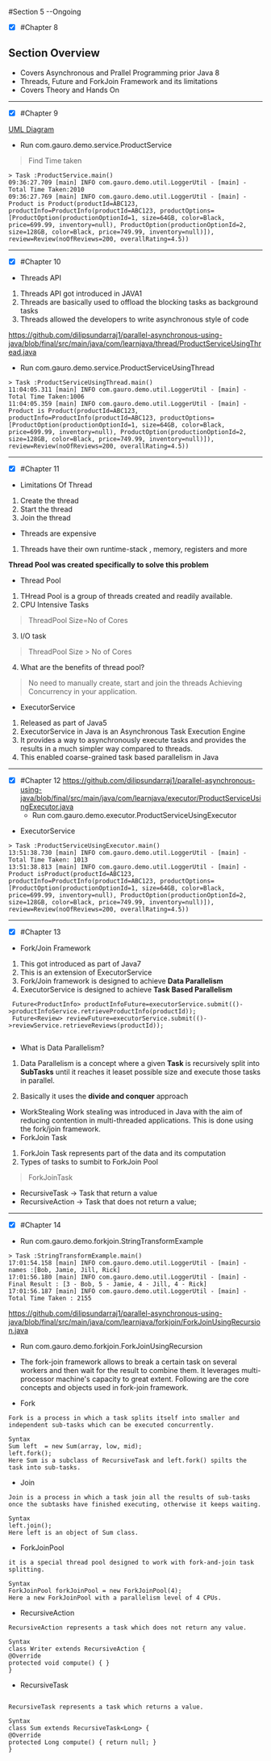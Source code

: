 #Section 5  --Ongoing
- [x] #Chapter 8  

## Section Overview
* Covers Asynchronous and Prallel Programming prior Java 8
* Threads, Future and ForkJoin Framework and its limitations
* Covers Theory and Hands On

--------
- [x]  #Chapter 9  

[UML Diagram](uml/ProductService.uml)
* Run com.gauro.demo.service.ProductService 
> Find Time taken
``` 
> Task :ProductService.main()
09:36:27.709 [main] INFO com.gauro.demo.util.LoggerUtil - [main] - Total Time Taken:2010
09:36:27.769 [main] INFO com.gauro.demo.util.LoggerUtil - [main] - Product is Product(productId=ABC123, productInfo=ProductInfo(productId=ABC123, productOptions=[ProductOption(productionOptionId=1, size=64GB, color=Black, price=699.99, inventory=null), ProductOption(productionOptionId=2, size=128GB, color=Black, price=749.99, inventory=null)]), review=Review(noOfReviews=200, overallRating=4.5))

```
--------
- [x]   #Chapter 10  

* Threads API
1.  Threads API got introduced in JAVA1
2.  Threads are basically used to offload the blocking tasks as background tasks
3.  Threads allowed the developers to write asynchronous style of code

https://github.com/dilipsundarraj1/parallel-asynchronous-using-java/blob/final/src/main/java/com/learnjava/thread/ProductServiceUsingThread.java

* Run com.gauro.demo.service.ProductServiceUsingThread
``` 
> Task :ProductServiceUsingThread.main()
11:04:05.311 [main] INFO com.gauro.demo.util.LoggerUtil - [main] - Total Time Taken:1006
11:04:05.359 [main] INFO com.gauro.demo.util.LoggerUtil - [main] - Product is Product(productId=ABC123, productInfo=ProductInfo(productId=ABC123, productOptions=[ProductOption(productionOptionId=1, size=64GB, color=Black, price=699.99, inventory=null), ProductOption(productionOptionId=2, size=128GB, color=Black, price=749.99, inventory=null)]), review=Review(noOfReviews=200, overallRating=4.5))

```
-------------

- [x]   #Chapter 11  
* Limitations Of Thread
1.  Create the thread
2.  Start the thread
3.  Join the thread

* Threads are expensive
1.  Threads have their own runtime-stack , memory, registers and more

**Thread Pool was created specifically to solve this problem**

* Thread Pool

1.  THread Pool is a group of threads created and readily available.
2.  CPU Intensive Tasks
> ThreadPool Size=No of Cores
3.  I/O task
> ThreadPool Size > No of Cores
4.  What are the benefits of thread pool?
> No need to manually create, start and join the threads
> Achieving Concurrency in your application.

* ExecutorService
1.  Released as part of Java5
2.  ExecutorService in Java is an Asynchronous Task Execution Engine
3.  It provides a way to asynchronously execute tasks and provides the results in a much simpler way compared to threads.
4.  This enabled coarse-grained task based parallelism in Java



-------------

- [x]   #Chapter 12
  https://github.com/dilipsundarraj1/parallel-asynchronous-using-java/blob/final/src/main/java/com/learnjava/executor/ProductServiceUsingExecutor.java
    * Run com.gauro.demo.executor.ProductServiceUsingExecutor
* ExecutorService

``` 
> Task :ProductServiceUsingExecutor.main()
13:51:38.730 [main] INFO com.gauro.demo.util.LoggerUtil - [main] - Total Time Taken: 1013
13:51:38.813 [main] INFO com.gauro.demo.util.LoggerUtil - [main] - Product isProduct(productId=ABC123, productInfo=ProductInfo(productId=ABC123, productOptions=[ProductOption(productionOptionId=1, size=64GB, color=Black, price=699.99, inventory=null), ProductOption(productionOptionId=2, size=128GB, color=Black, price=749.99, inventory=null)]), review=Review(noOfReviews=200, overallRating=4.5))

```


-------------

- [x]   #Chapter 13
* Fork/Join Framework
1.  This got introduced as part of Java7
2.  This is an extension of ExecutorService
3.  Fork/Join framework is designed to achieve **Data Parallelism**
4.  ExecutorService is designed to achieve **Task Based Parallelism**
``` 
 Future<ProductInfo> productInfoFuture=executorService.submit(()->productInfoService.retrieveProductInfo(productId));
 Future<Review> reviewFuture=executorService.submit(()->reviewService.retrieveReviews(productId));
        
```

* What is Data Parallelism?
1. Data Parallelism is a concept where a given **Task** is recursively split into **SubTasks** until it reaches it leaset possible size and
execute those tasks in parallel.

2.  Basically it uses the **divide and conquer** approach   

* WorkStealing
  Work stealing was introduced in Java with the aim of reducing contention in multi-threaded applications. This is done using the fork/join framework.
* ForkJoin Task
1.  ForkJoin Task represents part of the data and  its computation
2.  Types of tasks to sumbit to ForkJoin Pool 
> ForkJoinTask
- RecursiveTask -> Task that return a value
- RecursiveAction -> Task that does not return a value;


-------------

- [x]   #Chapter 14

* Run com.gauro.demo.forkjoin.StringTransformExample


``` 
> Task :StringTransformExample.main()
17:01:54.158 [main] INFO com.gauro.demo.util.LoggerUtil - [main] - names :[Bob, Jamie, Jill, Rick]
17:01:56.180 [main] INFO com.gauro.demo.util.LoggerUtil - [main] - Final Result : [3 - Bob, 5 - Jamie, 4 - Jill, 4 - Rick]
17:01:56.187 [main] INFO com.gauro.demo.util.LoggerUtil - [main] - Total Time Taken : 2155
```

https://github.com/dilipsundarraj1/parallel-asynchronous-using-java/blob/final/src/main/java/com/learnjava/forkjoin/ForkJoinUsingRecursion.java

* Run com.gauro.demo.forkjoin.ForkJoinUsingRecursion

*   The fork-join framework allows to break a certain task on several workers and then wait for the result to combine them. It leverages multi-processor machine's capacity to great extent. Following are the core concepts and objects used in fork-join framework.
- Fork
```
Fork is a process in which a task splits itself into smaller and independent sub-tasks which can be executed concurrently.

Syntax
Sum left  = new Sum(array, low, mid);
left.fork();
Here Sum is a subclass of RecursiveTask and left.fork() spilts the task into sub-tasks.
``` 
- Join
``` 
Join is a process in which a task join all the results of sub-tasks once the subtasks have finished executing, otherwise it keeps waiting.

Syntax
left.join();
Here left is an object of Sum class.

```

- ForkJoinPool
``` 
it is a special thread pool designed to work with fork-and-join task splitting.

Syntax
ForkJoinPool forkJoinPool = new ForkJoinPool(4);
Here a new ForkJoinPool with a parallelism level of 4 CPUs.

```
- RecursiveAction
``` 
RecursiveAction represents a task which does not return any value.

Syntax
class Writer extends RecursiveAction {
@Override
protected void compute() { }
}
``` 
- RecursiveTask
``` 

RecursiveTask represents a task which returns a value.

Syntax
class Sum extends RecursiveTask<Long> {
@Override
protected Long compute() { return null; }
}
```
